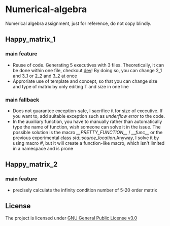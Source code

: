 # Numerical-algebra
Numerical algebra assignment, just for reference, do not copy blindly.
## Happy_matrix_1
### main feature
- Reuse of code. Generating 5 executives with 3 files. Theoretically, it can be done within one file, checkout [dev](https://github.com/Wongboo/numerical-algebra/tree/dev)! By doing so, you can change 2_1 and 3_1 or 2_2 and 3_2 at once
- Approriate use of template and concept, so that you can change size and type of matrix by only editing T and size in one line
### main fallback
- Does not guarantee exception-safe, I sacrifice it for size of executive. If you want to, add suitable exception such as *underflow error* to the code.
-  In the auxiliary function, you have to manually rather than automatically type the name of function, wish someone can solve it in the issue. The possible solution is the macro *\_\_PRETTY_FUNCTION\_\_* / *\_\_func\_\_* or the previous experimental class *std::source_location*.Anyway, I solve it by using macro *#*, but it will create a function-like macro, which isn't limited in a namespace and is prone 
## Happy_matrix_2
### main feature
- precisely calculate the infinity condition number of 5-20 order matrix
## License  
The project is licensed under [GNU General Public License v3.0](LICENSE)


